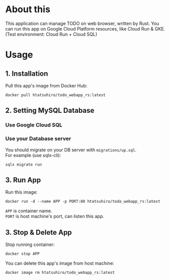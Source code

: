 # About this

This application can manage TODO on web browser, written by Rust.
You can run this app on Google Cloud Platform resources, like Cloud Run & GKE.  
(Test environment: Cloud Run + Cloud SQL) 

# Usage

## 1. Installation

Pull this app's image from Docker Hub:
```shell
docker pull htatsuhiro/todo_webapp_rs:latest
```

## 2. Setting MySQL Database

### Use Google Cloud SQL




### Use your Database server
You should migrate on your DB server with `migrations/up.sql`.  
For example (use sqlx-cli):
```shell
sqlx migrate run 
```

## 3. Run App
Run this image:
```shell
docker run -d --name APP -p PORT:80 htatsuhiro/todo_webapp_rs:latest
```
`APP` is container name.  
`PORT` is host machine's port, can listen this app. 

## 3. Stop & Delete App
Stop running container:
```shell
docker stop APP
```
You can delete this app's image from host machine:
```shell
docker image rm htatsuhiro/todo_webapp_rs:latest
```